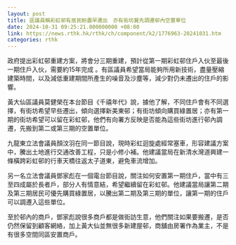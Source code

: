 ```yaml
---
layout: post
title: 區議員稱彩虹邨有居民盼盡早遷出　亦有街坊冀先調遷邨內空置單位
date: 2024-10-31 09:25:21.000000000 +08:00
link: https://news.rthk.hk/rthk/ch/component/k2/1776963-20241031.htm
categories: rthk
---
```


政府提出彩虹邨重建方案，將會分三期重建，預計從第一期彩虹邨住戶入伙至最後一期住戶入伙，需要約15年完成 。有區議員希望當局能夠所用新技術，盡量壓縮建築時間，以及減低重建期間所產生的噪音及沙塵等，減少對仍未遷出的住戶的影響。

黃大仙區議員莫健榮在本台節目《千禧年代》說，據他了解，不同住戶會有不同選擇，有街坊希望早些遷出，傾向選擇新美東邨；有街坊傾向購買綠置居；亦有第一期的街坊希望可以留在彩虹邨，他們有向署方反映是否能為這些街坊進行邨內調遷，先搬到第二或第三期的空置單位。

九龍東立法會議員顏汶羽在同一節目說，現時彩虹迴旋處經常塞車，形容建議方案中，騰出土地進行交通改善工程，只是小修小補。他建議當局在新清水灣道興建一條橫跨彩虹邨的行車天橋往返太子道東，避免車流增加。

另一名立法會議員鄧家彪在一個電台節目說，關注如何安置第一期住戶，當中有三至四成屬於長者戶，部分人有情意結，希望繼續留在彩虹邨。他建議當局讓第二期及第三期居民可優先購買綠置居，以騰出第二期及第三期的單位，讓第一期的住戶可以調遷入這些單位。

至於邨內的商戶，鄧家彪說很多商戶都是做街訪生意，他們關注如果要搬遷，是否仍然保留到顧客網絡，加上黃大仙並無很多新建屋邨，商舖由房署作為業主，不是有很多空間同區安置商戶。
